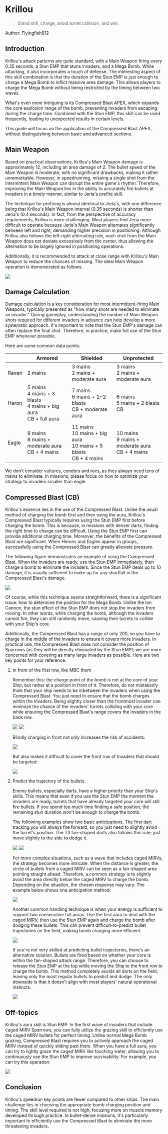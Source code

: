 # Krillou

> Stand still, charge, avoid turret collision, and win.

Author: Flyingfish812

## Introduction

Krillou's attack patterns are quite standard, with a Main Weapon firing every 0.35 seconds, a Stun EMP that stuns invaders, and a Mega Bomb. While attacking, it also incorporates a touch of defense. The interesting aspect of this skill combination is that the duration of the Stun EMP is just enough to charge a Mega Bomb to inflict massive area damage. This allows players to charge the Mega Bomb without being restricted by the timing between two waves.

What's even more intriguing is its Compressed Blast APEX, which expands the core explosion range of the bomb, preventing invaders from escaping during the charge time. Combined with the Stun EMP, this skill can be used frequently, leading to unexpected results in certain levels.

This guide will focus on the application of the Compressed Blast APEX, without distinguishing between basic and advanced sections.

## Main Weapon

Based on practical observations, Krillou's Main Weapon damage is approximately 12, including an area damage of 2. The bullet speed of the Main Weapon is moderate, with no significant drawbacks, making it rather unremarkable. However, in speedrunning, missing a single shot from the intermittent Main Weapon can disrupt the entire game's rhythm. Therefore, improving the Main Weapon lies in the ability to accurately fire bullets at invaders in a timely manner, similar to Jeria's prefire skill.

The technique for prefiring is almost identical to Jeria's, with one difference being that Krillou's Main Weapon interval (0.35 seconds) is shorter than Jeria's (0.4 seconds). In fact, from the perspective of accuracy requirements, Krillou is more challenging. Most players find Jeria more difficult to operate because Jeria's Main Weapon alternates significantly between left and right, demanding higher precision in positioning. Although Krillou also follows the left-right alternating rule, each shot from the Main Weapon does not deviate excessively from the center, thus allowing the alternation to be largely ignored in positioning operations.

Additionally, it is recommended to attack at close range with Krillou's Main Weapon to reduce the chances of missing. The ideal Main Weapon operation is demonstrated as follows.

<img src="/KrillouCB/krillou1.gif" style={{zoom:0.75}}/>

## Damage Calculation

Damage calculation is a key consideration for most intermittent-firing Main Weapons, typically presented as "how many shots are needed to eliminate an invader." During gameplay, understanding the number of Main Weapon shots required for different invaders in advance can help develop a more systematic approach. It's important to note that the Stun EMP's damage can often replace the final shot. Therefore, in practice, make full use of the Stun EMP whenever possible.

Here are some common data points:

|       | Armored                                                      | Shielded                                                     | Unprotected                                             |
| ----- | ------------------------------------------------------------ | ------------------------------------------------------------ | ------------------------------------------------------- |
| Raven | 2 mains                                                      | 3 mains<br />2 mains + moderate aura                         | 3 mains<br />2 mains + moderate aura                    |
| Heron | 5 mains<br />4 mains + 3 blasts<br />4 mains + big aura<br />CB + full aura | 7 mains<br />6 mains + 1~2 blasts<br />CB + moderate aura    | 6 mains<br />5 mains + 2 blasts<br />CB                 |
| Eagle | 9 mains<br />8 mains + moderate aura<br />CB + 4 mains       | 11 mains<br />10 mains + big aura<br />10 mains + 5 blasts<br />CB + 4 mains | 10 mains<br />9 mains + moderate aura<br />CB + 4 mains |

We don't consider vultures, condors and rocs, as they always need tens of mains to eliminate. In missions, please focus on how to optimize your strategy to invaders smaller than eagle.

## Compressed Blast (CB)

Krillou's essence lies in the use of the Compressed Blast. Unlike the usual method of charging the bomb first and then using the aura, Krillou's Compressed Blast typically requires using the Stun EMP first before charging the bomb. This is because, in missions with denser darts, finding the right time to charge can be difficult. Using the Stun EMP first can provide additional charging time. Moreover, the benefits of the Compressed Blast are significant. When Herons and Eagles appear in groups, successfully using the Compressed Blast can greatly alleviate pressure.

The following figure demonstrates an example of using the Compressed Blast. When the invaders are ready, use the Stun EMP immediately, then charge a bomb to eliminate the invaders. Since the Stun EMP deals up to 10 damage, it is usually sufficient to make up for any shortfall in the Compressed Blast's damage.

<img src="/KrillouCB/krillou2.gif" style={{zoom:0.75}}/>

Of course, while this technique seems straightforward, there is a significant issue: how to determine the position for the Mega Bomb. Unlike the Ion Cannon, the stun effect of the Stun EMP does not stop the invaders from moving. In other words, while charging the bomb, although the invaders cannot fire, they can still randomly move, causing their turrets to collide with your Ship's core.

Additionally, the Compressed Blast has a range of only 200, so you have to charge in the middle of the invaders to ensure it covers more invaders. In practical use, the Compressed Blast does not consider the position of Sparrows (as they will be directly eliminated by the Stun EMP); we are more concerned with covering as many large invaders as possible. Here are two key points for your reference.

1. In front of the first row, like MBC them

    Remember this: the charge point of the bomb is not at the core of your Ship, but rather at a position in front of it. Therefore, do not mistakenly think that your ship needs to be inbetween the invaders when using the Compressed Blast. You just need to ensure that the bomb charges within the invaders. Being slightly closer than the frontmost invader can minimize the chance of the invaders' turrets colliding with your core while ensuring the Compressed Blast's range covers the invaders in the back row. 

    <img src="/KrillouCB/krillou3.gif" style={{zoom:0.75}}/>

    <img src="/KrillouCB/krillou4.gif" style={{zoom:0.75}}/>

    Blindly charging in front not only increases the risk of accidents:

    <img src="/KrillouCB/krillou5.gif" style={{zoom:0.75}}/>

    But also makes it difficult to cover the front row of Invaders that should be targeted:

    <img src="/KrillouCB/krillou6.gif" style={{zoom:0.75}}/>

2. Predict the trajectory of the bullets

    Enemy bullets, especially darts, have a higher priority than your Ship's skills. This means that even if you use the Stun EMP the moment the invaders are ready, turrets that have already targeted your core will still fire bullets. If you spend too much time finding a safe position, the remaining stun duration won't be enough to charge the bomb.

    The following examples show two basic anticipations. The first dart tracking you will always fire forward, so you just need to slightly avoid the turret's position. The T3 fan-shaped darts also follows this rule; just move slightly to the side to dodge it.

    <img src="/KrillouCB/krillou7.jpg" style={{zoom:1}}/>

    <img src="/KrillouCB/krillou8.jpg" style={{zoom:1}}/>

    For more complex situations, such as a wave that includes caged MIRVs, the strategy becomes more intricate. When the distance is greater, the circle of bullets from a caged MIRV can be seen as a fan-shaped area pointing straight ahead. Therefore, a common strategy is to slightly avoid the area directly below the caged MIRV to charge the bomb. Depending on the situation, the chosen response may vary. The example below shows one anticipation method:

    <img src="/KrillouCB/krillou10.gif" style={{zoom:0.75}}/>

    Another common handling technique is when your energy is sufficient to support two consecutive full auras. Use the first aura to deal with the caged MIRV, then use the Stun EMP again and charge the bomb after dodging these bullets. This can prevent difficult-to-predict bullet trajectories on the field, making bomb charging more efficient.

    <img src="/KrillouCB/krillou9.gif" style={{zoom:0.75}}/>

    If you're not very skilled at predicting bullet trajectories, there's an alternative solution. Bullets are fired based on whether your core is within the fan-shaped attack range. Therefore, you can choose to release the Stun EMP at the top while moving the Ship to the front row to charge the bomb. This method completely avoids all darts on the field, leaving only the most regular bullets to predict and dodge. The only downside is that it doesn't align with most players' natural operational instincts.

    <img src="/KrillouCB/krillou11.gif" style={{zoom:0.75}}/>

## Off-topics

Krillou's aura skill is Stun EMP. In the first wave of invaders that include caged MIRV Sparrows, you can fully utilize the grazing skill to efficiently use the caged MIRV bullets for perfect timing. Unlike normal Mega Bomb grazing, Compressed Blast requires you to actively approach the caged MIRV instead of quickly sliding past them. When you have a full aura, you can try to lightly graze the caged MIRV like touching water, allowing you to continuously use the Stun EMP to improve survivability. For example, you can try this operation:

<img src="/KrillouCB/krillou12.gif" style={{zoom:0.75}}/>

## Conclusion

Krillou's speedrun key points are fewer compared to other ships. The main challenge lies in choosing the appropriate bomb charging position and timing. The skill level required is not high, focusing more on muscle memory developed through practice. In bullet-dense missions, it's particularly important to efficiently use the Compressed Blast to eliminate the more threatening invaders.